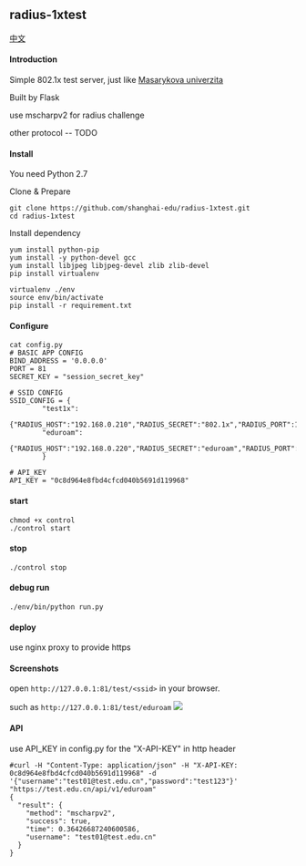 ## radius-1xtest
[中文](https://github.com/shanghai-edu/radius-1xtest/blob/master/README-CN.md)
#### Introduction
Simple 802.1x test server, just like [Masarykova univerzita ](https://radius.ics.muni.cz/eduroam-test/eduroam-test.cgi)

Built by Flask

use mscharpv2 for radius challenge

other protocol -- TODO 

#### Install

You need Python 2.7

Clone & Prepare
```
git clone https://github.com/shanghai-edu/radius-1xtest.git
cd radius-1xtest
```

Install dependency
```
yum install python-pip
yum install -y python-devel gcc
yum install libjpeg libjpeg-devel zlib zlib-devel
pip install virtualenv

virtualenv ./env
source env/bin/activate
pip install -r requirement.txt
```

#### Configure
```
cat config.py
# BASIC APP CONFIG
BIND_ADDRESS = '0.0.0.0'
PORT = 81
SECRET_KEY = "session_secret_key" 

# SSID CONFIG
SSID_CONFIG = {
		"test1x":
			{"RADIUS_HOST":"192.168.0.210","RADIUS_SECRET":"802.1x","RADIUS_PORT":1812,"NAS_IP":"192.168.80.5"},
		"eduroam":
			{"RADIUS_HOST":"192.168.0.220","RADIUS_SECRET":"eduroam","RADIUS_PORT":1812,"NAS_IP":"192.168.80.5"},
		}

# API_KEY
API_KEY = "0c8d964e8fbd4cfcd040b5691d119968"
```


#### start

```
chmod +x control
./control start
```

#### stop
```
./control stop
```

#### debug run

```
./env/bin/python run.py
```

#### deploy
use nginx proxy to provide https

#### Screenshots
open ```http://127.0.0.1:81/test/<ssid>``` in your browser.

such as ```http://127.0.0.1:81/test/eduroam```
![](https://i.imgur.com/K7YlzZJ.jpg)

#### API
use API_KEY in config.py for the "X-API-KEY" in http header
```
#curl -H "Content-Type: application/json" -H "X-API-KEY: 0c8d964e8fbd4cfcd040b5691d119968" -d '{"username":"test01@test.edu.cn","password":"test123"}' "https://test.edu.cn/api/v1/eduroam"
{
  "result": {
    "method": "mscharpv2", 
    "success": true, 
    "time": 0.36426687240600586, 
    "username": "test01@test.edu.cn"
  }
}
```
